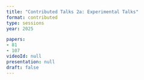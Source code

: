 ```yaml
---
title: "Contributed Talks 2a: Experimental Talks"
format: contributed
type: sessions
year: 2025

papers:
- 81
- 107
videoId: null
presentation: null
draft: false
---
```

